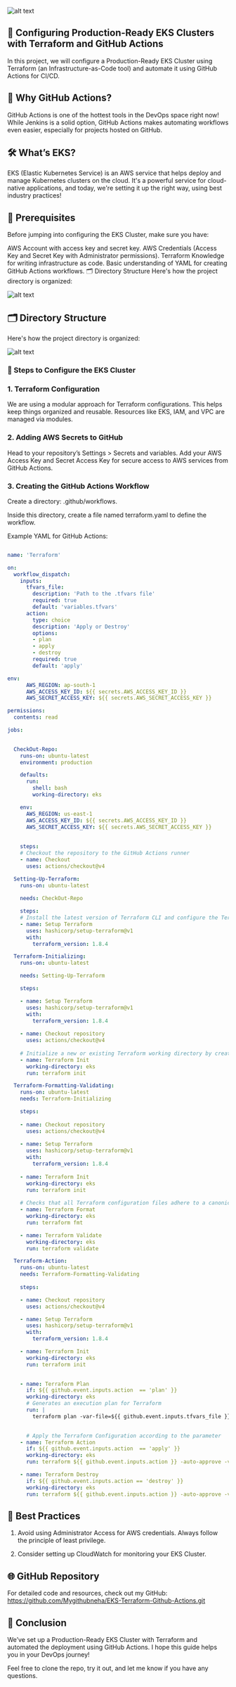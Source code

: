 ![alt text](./assets/1_-5-brOYKHCKG-QHqQlysGg.gif)

## 🚀 Configuring Production-Ready EKS Clusters with Terraform and GitHub Actions
In this project, we will configure a Production-Ready EKS Cluster using Terraform (an Infrastructure-as-Code tool) and automate it using GitHub Actions for CI/CD.

## 🌟 Why GitHub Actions?
GitHub Actions is one of the hottest tools in the DevOps space right now! While Jenkins is a solid option, GitHub Actions makes automating workflows even easier, especially for projects hosted on GitHub.

## 🛠 What’s EKS?
EKS (Elastic Kubernetes Service) is an AWS service that helps deploy and manage Kubernetes clusters on the cloud. It's a powerful service for cloud-native applications, and today, we're setting it up the right way, using best industry practices!

## 🚧 Prerequisites
Before jumping into configuring the EKS Cluster, make sure you have:

AWS Account with access key and secret key.
AWS Credentials (Access Key and Secret Key with Administrator permissions).
Terraform Knowledge for writing infrastructure as code.
Basic understanding of YAML for creating GitHub Actions workflows.
🗂 Directory Structure
Here's how the project directory is organized:

![alt text](./assets/image-1.png)

## 🗂 Directory Structure

Here's how the project directory is organized:

![alt text](./assets/tree.png)


### 🚀 Steps to Configure the EKS Cluster

### 1. Terraform Configuration

We are using a modular approach for Terraform configurations. This helps keep things organized and reusable.
Resources like EKS, IAM, and VPC are managed via modules.

### 2. Adding AWS Secrets to GitHub

Head to your repository’s Settings > Secrets and variables.
Add your AWS Access Key and Secret Access Key for secure access to AWS services from GitHub Actions.

### 3. Creating the GitHub Actions Workflow

Create a directory: .github/workflows.

Inside this directory, create a file named terraform.yaml to define the workflow.

Example YAML for GitHub Actions:

```yaml

name: 'Terraform'

on:
  workflow_dispatch:
    inputs:
      tfvars_file:
        description: 'Path to the .tfvars file'
        required: true
        default: 'variables.tfvars'
      action:
        type: choice
        description: 'Apply or Destroy'
        options:
        - plan
        - apply
        - destroy
        required: true
        default: 'apply'

env:
      AWS_REGION: ap-south-1
      AWS_ACCESS_KEY_ID: ${{ secrets.AWS_ACCESS_KEY_ID }}
      AWS_SECRET_ACCESS_KEY: ${{ secrets.AWS_SECRET_ACCESS_KEY }}

permissions:
  contents: read

jobs:
  

  CheckOut-Repo:
    runs-on: ubuntu-latest
    environment: production

    defaults:
      run:
        shell: bash
        working-directory: eks

    env:
      AWS_REGION: us-east-1
      AWS_ACCESS_KEY_ID: ${{ secrets.AWS_ACCESS_KEY_ID }}
      AWS_SECRET_ACCESS_KEY: ${{ secrets.AWS_SECRET_ACCESS_KEY }}
    
    
    steps:
    # Checkout the repository to the GitHub Actions runner
    - name: Checkout
      uses: actions/checkout@v4

  Setting-Up-Terraform:
    runs-on: ubuntu-latest
    
    needs: CheckOut-Repo

    steps:
    # Install the latest version of Terraform CLI and configure the Terraform CLI configuration file with a Terraform Cloud user API token
    - name: Setup Terraform
      uses: hashicorp/setup-terraform@v1
      with:
        terraform_version: 1.8.4

  Terraform-Initializing:
    runs-on: ubuntu-latest

    needs: Setting-Up-Terraform

    steps:

    - name: Setup Terraform
      uses: hashicorp/setup-terraform@v1
      with:
        terraform_version: 1.8.4
        
    - name: Checkout repository
      uses: actions/checkout@v4
      
    # Initialize a new or existing Terraform working directory by creating initial files, loading any remote state, downloading modules, etc.
    - name: Terraform Init
      working-directory: eks
      run: terraform init

  Terraform-Formatting-Validating:
    runs-on: ubuntu-latest
    needs: Terraform-Initializing

    steps:
        
    - name: Checkout repository
      uses: actions/checkout@v4
      
    - name: Setup Terraform
      uses: hashicorp/setup-terraform@v1
      with:
        terraform_version: 1.8.4
        
    - name: Terraform Init
      working-directory: eks
      run: terraform init
      
    # Checks that all Terraform configuration files adhere to a canonical format
    - name: Terraform Format
      working-directory: eks
      run: terraform fmt

    - name: Terraform Validate
      working-directory: eks
      run: terraform validate

  Terraform-Action:
    runs-on: ubuntu-latest
    needs: Terraform-Formatting-Validating
    
    steps:

    - name: Checkout repository
      uses: actions/checkout@v4

    - name: Setup Terraform
      uses: hashicorp/setup-terraform@v1
      with:
        terraform_version: 1.8.4

    - name: Terraform Init
      working-directory: eks
      run: terraform init

      
    - name: Terraform Plan
      if: ${{ github.event.inputs.action  == 'plan' }}
      working-directory: eks
      # Generates an execution plan for Terraform
      run: |
        terraform plan -var-file=${{ github.event.inputs.tfvars_file }} -input=false

    
      # Apply the Terraform Configuration according to the parameter
    - name: Terraform Action
      if: ${{ github.event.inputs.action  == 'apply' }}
      working-directory: eks
      run: terraform ${{ github.event.inputs.action }} -auto-approve -var-file=${{ github.event.inputs.tfvars_file }} -input=false

    - name: Terraform Destroy
      if: ${{ github.event.inputs.action == 'destroy' }}
      working-directory: eks
      run: terraform ${{ github.event.inputs.action }} -auto-approve -var-file=${{ github.event.inputs.tfvars_file }} -input=false
```

## 🔑 Best Practices

1. Avoid using Administrator Access for AWS credentials. Always follow the principle of least privilege.

2. Consider setting up CloudWatch for monitoring your EKS Cluster.

## 🌐 GitHub Repository

For detailed code and resources, check out my GitHub: 
https://github.com/Mygithubneha/EKS-Terraform-Github-Actions.git

## 🚀 Conclusion

We’ve set up a Production-Ready EKS Cluster with Terraform and automated the deployment using GitHub Actions. I hope this guide helps you in your DevOps journey!

Feel free to clone the repo, try it out, and let me know if you have any questions.


